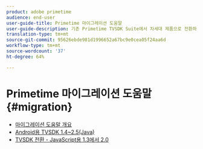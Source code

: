 ```yaml
---
product: adobe primetime
audience: end-user
user-guide-title: Primetime 마이그레이션 도움말
user-guide-description: 기존 Primetime TVSDK Suite에서 차세대 제품으로 전환하는 전환 및 마이그레이션 프로세스에 대해 설명합니다.
translation-type: tm+mt
source-git-commit: 95626ebde981d1996652a67bc9e0cea05f24aa6d
workflow-type: tm+mt
source-wordcount: '37'
ht-degree: 64%

---
```



# Primetime 마이그레이션 도움말  {#migration}

+ [마이그레이션 도움말 개요](home.md)
+ [Android용 TVSDK 1.4~2.5(Java)](tvsdk-14-25-android.md)
+ [TVSDK 전환 - JavaScript용 1.3에서 2.0](tvsdk-13-to-20-for-javascript.md)
